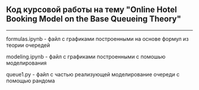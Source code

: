 ## Код курсовой работы на тему "Online Hotel Booking Model on the Base Queueing Theory"

---

formulas.ipynb - файл с графиками построенными на основе формул из теории очередей

modeling.ipynb - файл с графиками построенными с помошью моделирования 

queue1.py      - файл с частью реализующей моделирование очереди с помощью рандома 
